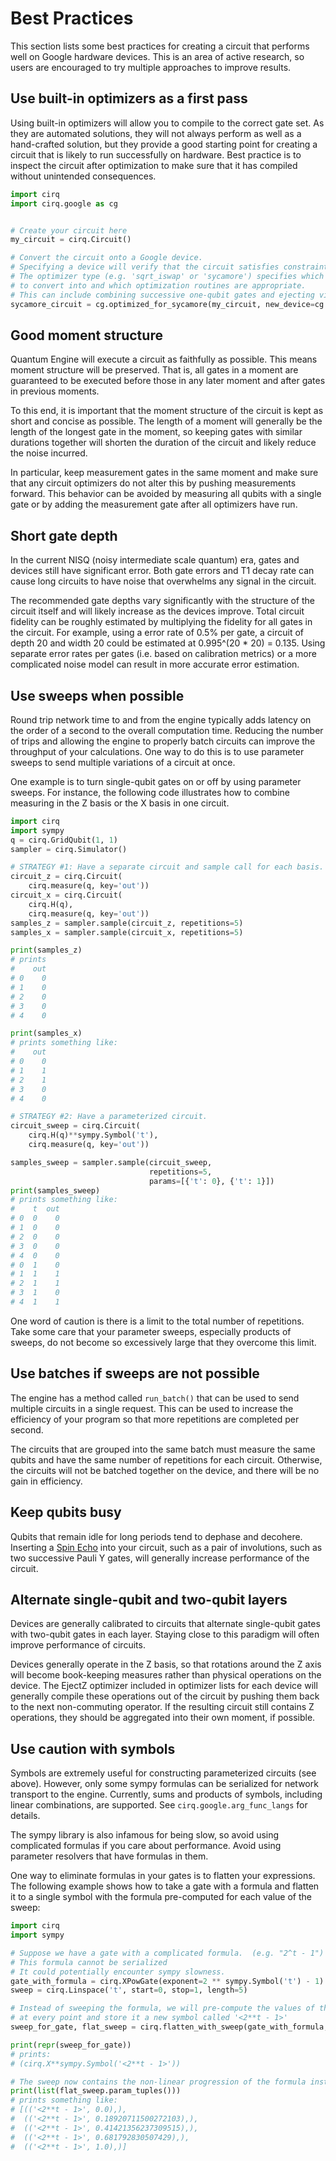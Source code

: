 # Best Practices

This section lists some best practices for creating a circuit that performs well
on Google hardware devices. This is an area of active research, so users are
encouraged to try multiple approaches to improve results.

## Use built-in optimizers as a first pass

Using built-in optimizers will allow you to compile to the correct gate set. As they are
automated solutions, they will not always perform as well as a hand-crafted solution, but
they provide a good starting point for creating a circuit that is likely to run successfully
on hardware. Best practice is to inspect the circuit after optimization to make sure
that it has compiled without unintended consequences.

```python
import cirq
import cirq.google as cg


# Create your circuit here
my_circuit = cirq.Circuit()

# Convert the circuit onto a Google device.
# Specifying a device will verify that the circuit satisfies constraints of the device
# The optimizer type (e.g. 'sqrt_iswap' or 'sycamore') specifies which gate set
# to convert into and which optimization routines are appropriate.
# This can include combining successive one-qubit gates and ejecting virtual Z gates. 
sycamore_circuit = cg.optimized_for_sycamore(my_circuit, new_device=cg.Sycamore, optimizer_type='sqrt_iswap')
```

## Good moment structure

Quantum Engine will execute a circuit as faithfully as possible.
This means moment structure will be preserved. That is, all gates in a moment are
guaranteed to be executed before those in any later moment and after gates in
previous moments. 

To this end, it is important that the moment structure of the circuit is kept as
short and concise as possible. The length of a moment will generally be the length
of the longest gate in the moment, so keeping gates with similar durations together
will shorten the duration of the circuit and likely reduce the noise incurred.

In particular, keep measurement gates in the same moment and make sure that any
circuit optimizers do not alter this by pushing measurements forward. This
behavior can be avoided by measuring all qubits with a single gate or by adding
the measurement gate after all optimizers have run.

## Short gate depth

In the current NISQ (noisy intermediate scale quantum) era, gates and devices still
have significant error. Both gate errors and T1 decay rate can cause long circuits
to have noise that overwhelms any signal in the circuit.

The recommended gate depths vary significantly with the structure of the circuit itself
and will likely increase as the devices improve. Total circuit fidelity can be roughly
estimated by multiplying the fidelity for all gates in the circuit. For example,
using a error rate of 0.5% per gate, a circuit of depth 20 and width 20 could be estimated
at 0.995^(20 * 20) = 0.135. Using separate error rates per gates (i.e. based on calibration
metrics) or a more complicated noise model can result in more accurate error estimation.

## Use sweeps when possible

Round trip network time to and from the engine typically adds latency on the order of a second
to the overall computation time.  Reducing the number of trips and allowing the engine to
properly batch circuits can improve the throughput of your calculations.  One way to do this
is to use parameter sweeps to send multiple variations of a circuit at once.

One example is to turn single-qubit gates on or off by using parameter sweeps.
For instance, the following code illustrates how to combine measuring in the
Z basis or the X basis in one circuit.

```python
import cirq
import sympy
q = cirq.GridQubit(1, 1)
sampler = cirq.Simulator()

# STRATEGY #1: Have a separate circuit and sample call for each basis.
circuit_z = cirq.Circuit(
    cirq.measure(q, key='out'))
circuit_x = cirq.Circuit(
    cirq.H(q),
    cirq.measure(q, key='out'))
samples_z = sampler.sample(circuit_z, repetitions=5)
samples_x = sampler.sample(circuit_x, repetitions=5)

print(samples_z)
# prints
#    out
# 0    0
# 1    0
# 2    0
# 3    0
# 4    0

print(samples_x)
# prints something like:
#    out
# 0    0
# 1    1
# 2    1
# 3    0
# 4    0

# STRATEGY #2: Have a parameterized circuit.
circuit_sweep = cirq.Circuit(
    cirq.H(q)**sympy.Symbol('t'),
    cirq.measure(q, key='out'))

samples_sweep = sampler.sample(circuit_sweep,
                               repetitions=5,
                               params=[{'t': 0}, {'t': 1}])
print(samples_sweep)
# prints something like:
#    t  out
# 0  0    0
# 1  0    0
# 2  0    0
# 3  0    0
# 4  0    0
# 0  1    0
# 1  1    1
# 2  1    1
# 3  1    0
# 4  1    1
```

One word of caution is there is a limit to the total number of repetitions.  Take some care
that your parameter sweeps, especially products of sweeps, do not become so excessively large
that they overcome this limit.

## Use batches if sweeps are not possible

The engine has a method called `run_batch()` that can be used to send multiple
circuits in a single request.  This can be used to increase the efficiency
of your program so that more repetitions are completed per second.

The circuits that are grouped into the same batch must
measure the same qubits and have the same number of repetitions for each
circuit.  Otherwise, the circuits will not be batched together
on the device, and there will be no gain in efficiency.

## Keep qubits busy

Qubits that remain idle for long periods tend to dephase and decohere. Inserting a
[Spin Echo](https://en.wikipedia.org/wiki/Spin_echo) into your circuit, such as a pair
of involutions, such as two successive Pauli Y gates, will generally increase
performance of the circuit.

## Alternate single-qubit and two-qubit layers

Devices are generally calibrated to circuits that alternate single-qubit gates with
two-qubit gates in each layer. Staying close to this paradigm will often improve
performance of circuits.

Devices generally operate in the Z basis, so that rotations around the Z axis will become
book-keeping measures rather than physical operations on the device. The EjectZ optimizer
included in optimizer lists for each device will generally compile these operations out
of the circuit by pushing them back to the next non-commuting operator. If the resulting
circuit still contains Z operations, they should be aggregated into their own moment,
if possible.

## Use caution with symbols

Symbols are extremely useful for constructing parameterized circuits (see above).  However,
only some sympy formulas can be serialized for network transport to the engine.
Currently, sums and products of symbols, including linear combinations, are supported.
See `cirq.google.arg_func_langs` for details.

The sympy library is also infamous for being slow, so avoid using complicated formulas if you
care about performance.  Avoid using parameter resolvers that have formulas in them. 

One way to eliminate formulas in your gates is to flatten your expressions.
The following example shows how to take a gate with a formula and flatten it
to a single symbol with the formula pre-computed for each value of the sweep:

```python
import cirq
import sympy

# Suppose we have a gate with a complicated formula.  (e.g. "2^t - 1")
# This formula cannot be serialized
# It could potentially encounter sympy slowness.
gate_with_formula = cirq.XPowGate(exponent=2 ** sympy.Symbol('t') - 1)
sweep = cirq.Linspace('t', start=0, stop=1, length=5)

# Instead of sweeping the formula, we will pre-compute the values of the formula
# at every point and store it a new symbol called '<2**t - 1>'
sweep_for_gate, flat_sweep = cirq.flatten_with_sweep(gate_with_formula, sweep)

print(repr(sweep_for_gate))
# prints:
# (cirq.X**sympy.Symbol('<2**t - 1>'))

# The sweep now contains the non-linear progression of the formula instead:
print(list(flat_sweep.param_tuples()))
# prints something like:
# [(('<2**t - 1>', 0.0),),
#  (('<2**t - 1>', 0.18920711500272103),),
#  (('<2**t - 1>', 0.41421356237309515),),
#  (('<2**t - 1>', 0.681792830507429),),
#  (('<2**t - 1>', 1.0),)]
```
